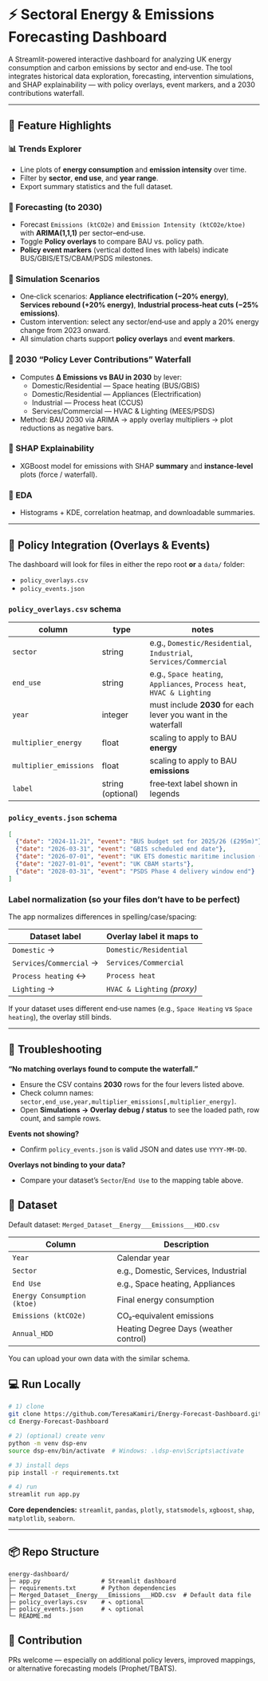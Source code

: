 # ⚡ Sectoral Energy & Emissions Forecasting Dashboard

A Streamlit-powered interactive dashboard for analyzing UK energy consumption and carbon emissions by sector and end‑use. The tool integrates historical data exploration, forecasting, intervention simulations, and SHAP explainability — with policy overlays, event markers, and a 2030 contributions waterfall.

---

## 🚀 Feature Highlights

### 📊 Trends Explorer
- Line plots of **energy consumption** and **emission intensity** over time.
- Filter by **sector**, **end use**, and **year range**.
- Export summary statistics and the full dataset.

### 🔮 Forecasting (to 2030)
- Forecast `Emissions (ktCO2e)` and `Emission Intensity (ktCO2e/ktoe)` with **ARIMA(1,1,1)** per sector–end‑use.
- Toggle **Policy overlays** to compare BAU vs. policy path.
- **Policy event markers** (vertical dotted lines with labels) indicate BUS/GBIS/ETS/CBAM/PSDS milestones.

### 🧪 Simulation Scenarios
- One‑click scenarios: **Appliance electrification (−20% energy)**, **Services rebound (+20% energy)**, **Industrial process‑heat cuts (−25% emissions)**.
- Custom intervention: select any sector/end‑use and apply a 20% energy change from 2023 onward.
- All simulation charts support **policy overlays** and **event markers**.

### 🧮 2030 “Policy Lever Contributions” Waterfall
- Computes **Δ Emissions vs BAU in 2030** by lever:
  - Domestic/Residential — Space heating (BUS/GBIS)
  - Domestic/Residential — Appliances (Electrification)
  - Industrial — Process heat (CCUS)
  - Services/Commercial — HVAC & Lighting (MEES/PSDS)
- Method: BAU 2030 via ARIMA → apply overlay multipliers → plot reductions as negative bars.

### 🧠 SHAP Explainability
- XGBoost model for emissions with SHAP **summary** and **instance‑level** plots (force / waterfall).

### 🧪 EDA
- Histograms + KDE, correlation heatmap, and downloadable summaries.

---

## 📂 Policy Integration (Overlays & Events)

The dashboard will look for files in either the repo root **or** a `data/` folder:

- `policy_overlays.csv`
- `policy_events.json`

### `policy_overlays.csv` schema

| column | type | notes |
|---|---|---|
| `sector` | string | e.g., `Domestic/Residential`, `Industrial`, `Services/Commercial` |
| `end_use` | string | e.g., `Space heating`, `Appliances`, `Process heat`, `HVAC & Lighting` |
| `year` | integer | must include **2030** for each lever you want in the waterfall |
| `multiplier_energy` | float | scaling to apply to BAU **energy** |
| `multiplier_emissions` | float | scaling to apply to BAU **emissions** |
| `label` | string (optional) | free‑text label shown in legends |

### `policy_events.json` schema

```json
[
  {"date": "2024-11-21", "event": "BUS budget set for 2025/26 (£295m)"},
  {"date": "2026-03-31", "event": "GBIS scheduled end date"},
  {"date": "2026-07-01", "event": "UK ETS domestic maritime inclusion (MRV phase)"},
  {"date": "2027-01-01", "event": "UK CBAM starts"},
  {"date": "2028-03-31", "event": "PSDS Phase 4 delivery window end"}
]
```

### Label normalization (so your files don’t have to be perfect)
The app normalizes differences in spelling/case/spacing:

| Dataset label | Overlay label it maps to |
|---|---|
| `Domestic` → | `Domestic/Residential` |
| `Services`/`Commercial` → | `Services/Commercial` |
| `Process heating` ↔︎ | `Process heat` |
| `Lighting` → | `HVAC & Lighting` *(proxy)* |

If your dataset uses different end‑use names (e.g., `Space Heating` vs `Space heating`), the overlay still binds.

---

## 🧭 Troubleshooting

**“No matching overlays found to compute the waterfall.”**
- Ensure the CSV contains **2030** rows for the four levers listed above.
- Check column names: `sector,end_use,year,multiplier_emissions[,multiplier_energy]`.
- Open **Simulations → Overlay debug / status** to see the loaded path, row count, and sample rows.

**Events not showing?**
- Confirm `policy_events.json` is valid JSON and dates use `YYYY-MM-DD`.

**Overlays not binding to your data?**
- Compare your dataset’s `Sector`/`End Use` to the mapping table above.

## 🧬 Dataset

Default dataset: `Merged_Dataset__Energy___Emissions___HDD.csv`

| Column | Description |
|---|---|
| `Year` | Calendar year |
| `Sector` | e.g., Domestic, Services, Industrial |
| `End Use` | e.g., Space heating, Appliances |
| `Energy Consumption (ktoe)` | Final energy consumption |
| `Emissions (ktCO2e)` | CO₂‑equivalent emissions |
| `Annual_HDD` | Heating Degree Days (weather control) |

You can upload your own data with the similar schema.

## 💻 Run Locally

```bash
# 1) clone
git clone https://github.com/TeresaKamiri/Energy-Forecast-Dashboard.git
cd Energy-Forecast-Dashboard

# 2) (optional) create venv
python -m venv dsp-env
source dsp-env/bin/activate  # Windows: .\dsp-env\Scripts\activate

# 3) install deps
pip install -r requirements.txt

# 4) run
streamlit run app.py
```

**Core dependencies:** `streamlit`, `pandas`, `plotly`, `statsmodels`, `xgboost`, `shap`, `matplotlib`, `seaborn`.

---

## 📦 Repo Structure

```
energy-dashboard/
├─ app.py                 # Streamlit dashboard
├─ requirements.txt       # Python dependencies
├─ Merged_Dataset__Energy___Emissions___HDD.csv  # Default data file
├─ policy_overlays.csv    # ↖ optional
├─ policy_events.json     # ↖ optional
└─ README.md
```


## 🤝 Contribution
PRs welcome — especially on additional policy levers, improved mappings, or alternative forecasting models (Prophet/TBATS).

